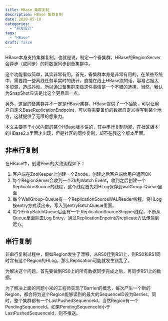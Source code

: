 ```yaml
---
title: HBase 集群复制
description: HBase 集群复制
date: 2020-05-18
categories:
  - "开发设计"
tags:
  - "HBase"
draft: false
---
```


HBase本身支持集群复制，也就是说，制定一个备集群，HBase的RegionServer会异步（或同步）的将数据同步到备集群中。

这个功能看似简单，其实非常有用。首先，备集群本身是非常有用的，在某些系统中，需要跑一些离线任务半实时的统计，直接在线上HBase跑的话，容易占据太多资源，造成抖动。所以通过备集群来做这件事情是一个不错的选择。当然，我认为SnapShot应该是比这个更靠谱一点。

另外，这里的备集群并不一定是HBase集群，HBase提供了一个抽象，可以让用户自定义BaseReplicationEndpoint，可以将需要备份的数据自定义得写到某个地方，这就提供了无限的想象力。<!--more-->

本文主要基于小米内部的某个HBase版本讲的，其中串行复制功能，在社区版本的HBase2.x里面才出现，但是社区的同步复制，却不在我这个版本里面。

## 非串行复制
在HBase中，创建Peer的大致流程如下：
1. 客户端在ZooKeeper上创建一个Znode，创建之后客户端给用户返回OK
2. 每个RegionServer会收到一个Zk的Watch Event，收到之后创建一个ReplicationSource的线程，这个线程首先将HLog保存到walGroup-Queue里面
3. 每个WallGroup-Queue有一个ReplicationSourceWALReader线程，将HLog按entry方式读出来，写入到entryBatchQueue里面。
4. 每个EntryBatchQueue后面有一个 ReplicationSourceShipper线程，不断从Queue里面除去Log Entry，通过ReplicationEnpoint的replicate方法传输到远方。

## 串行复制
非串行复制过程中，假如Region发生了漂移，从RS0迁到RS1上，则RS0和RS1同时含有这个Region的HLog，那么Replication可能就发生错乱了。

为解决这个问题，首先要做到RS0上的所有数据同步完成之后，再同步RS1上的数据。

为了解决上面的问题小米的工程师实现了Barrier的概念，每次产生一个新的Region，都会将为这个Region能够读到的最大的SequenceID设为Berrier。同时，整个集群都有一个LastPushedSequenceId，当然Region有一个PendingSequenceId。如果PendingSequenceId小于LastPushedSequenceId，则不推送。
